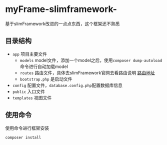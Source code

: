 # myFrame-slimframework-
基于slimFramework改进的一点点东西，这个框架还不熟悉


## 目录结构
* `app` 项目主要文件
    *  `models` model文件，添加一个model之后，使用```composer dump-autoload```命令进行自动加载model
    *  `routes` 路由文件，具体去slimFramework官网去看路由说明 [路由地址](http://www.slimframework.com/docs/objects/router.html)
    *  `bootstrap.php` 是启动文件
* `config` 配置文件，`database.config.php`配置数据库信息
* `public` 入口文件
* `templates` 视图文件

## 使用命令
使用命令进行框架安装
```
composer install 
```
